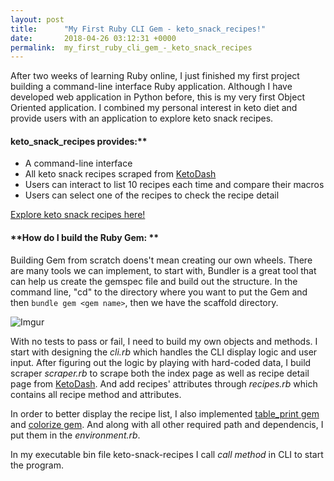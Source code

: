 ```yaml
---
layout: post
title:      "My First Ruby CLI Gem - keto_snack_recipes!"
date:       2018-04-26 03:12:31 +0000
permalink:  my_first_ruby_cli_gem_-_keto_snack_recipes
---
```


After two weeks of learning Ruby online, I just finished my first project building a command-line interface Ruby application. Although I have developed web application in Python before, this is my very first Object Oriented application. I combined my personal interest in keto diet and provide users with an application to explore keto snack recipes.

#### keto_snack_recipes provides:**

* A command-line interface
* All keto snack recipes scraped from [KetoDash](https://ketodash.com/recipe?type=Snack)
* Users can interact to list 10 recipes each time and compare their macros
* Users can select one of the recipes to check the recipe detail

[Explore keto snack recipes here!](https://github.com/urnotjessie/keto-snack-recipes-cli-gem) 


#### **How do I build the Ruby Gem: **

Building Gem from scratch doens't mean creating our own wheels. There are many tools we can implement, to start with, Bundler is a great tool that can help us create the gemspec file and build out the structure. In the command line, "cd" to the directory where you want to put the Gem and then `bundle gem <gem name>`, then we have the scaffold directory.

![Imgur](https://i.imgur.com/bnXvSvh.png)

With no tests to pass or fail, I need to build my own objects and methods. I start with designing the *cli.rb* which handles the CLI display logic and user input. After figuring out the logic by playing with hard-coded data, I build scraper *scraper.rb* to scrape both the index page as well as recipe detail page from [KetoDash](https://ketodash.com/recipe?type=Snack). And add recipes' attributes through *recipes.rb* which contains all recipe method and attributes.

In order to better display the recipe list, I also implemented [table_print gem](http://tableprintgem.com/) and [colorize gem](https://github.com/fazibear/colorize). And along with all other required path and dependencis, I put them in the *environment.rb*. 

In my executable bin file keto-snack-recipes I call *call method* in CLI to start the program. 



